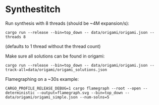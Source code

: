 # Synthestitch


Run synthesis with 8 threads (should be ~4M expansion/s):
```
cargo run --release --bin=top_down -- data/origami/origami.json --threads 8
```
(defaults to 1 thread without the thread count)


Make sure all solutions can be found in origami:
```
cargo run --release --bin=top_down -- data/origami/origami.json --track-all=data/origami/origami_solutions.json
```

Flamegraphing on a ~30s example:
```
CARGO_PROFILE_RELEASE_DEBUG=1 cargo flamegraph --root --open --deterministic --output=flamegraph.svg --bin=top_down -- data/origami/origami_simple.json --num-solns=5
```
